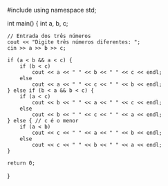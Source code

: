 #include <iostream>
using namespace std;

int main() {
    int a, b, c;

    // Entrada dos três números
    cout << "Digite três números diferentes: ";
    cin >> a >> b >> c;

    if (a < b && a < c) {
        if (b < c)
            cout << a << " " << b << " " << c << endl;
        else
            cout << a << " " << c << " " << b << endl;
    } else if (b < a && b < c) {
        if (a < c)
            cout << b << " " << a << " " << c << endl;
        else
            cout << b << " " << c << " " << a << endl;
    } else { // c é o menor
        if (a < b)
            cout << c << " " << a << " " << b << endl;
        else
            cout << c << " " << b << " " << a << endl;
    }

    return 0;
}
